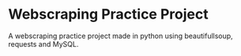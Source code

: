 # Webscraping Practice Project
A webscraping practice project made in python using beautifullsoup, requests and MySQL.

